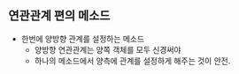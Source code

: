 ## 연관관계 편의 메소드
- 한번에 양방향 관계를 설정하는 메소드
    - 양방향 연관관계는 양쪽 객체를 모두 신경써야
    - 하나의 메소드에서 양측에 관계를 설정하게 해주는 것이 안전. 